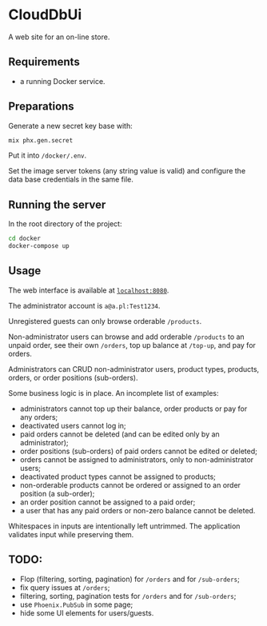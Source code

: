 # CloudDbUi

A web site for an on-line store.

## Requirements

  - a running Docker service.

## Preparations

Generate a new secret key base with:

```bash
mix phx.gen.secret
```

Put it into `/docker/.env`.

Set the image server tokens (any string value is valid)
and configure the data base credentials in the same file.

## Running the server

In the root directory of the project:

```bash
cd docker
docker-compose up
```

## Usage

The web interface is available at [`localhost:8080`](http://localhost:8080).

The administrator account is `a@a.pl:Test1234`.

Unregistered guests can only browse orderable `/products`.

Non-administrator users can browse and add orderable `/products` 
to an unpaid order, see their own `/orders`, top up balance at `/top-up`,
and pay for orders.

Administrators can CRUD non-administrator users, product types, products, 
orders, or order positions (sub-orders).

Some business logic is in place. An incomplete list of examples:

  - administrators cannot top up their balance, order products or pay for
    any orders; 
  - deactivated users cannot log in; 
  - paid orders cannot be deleted (and can be edited only by an 
    administrator); 
  - order positions (sub-orders) of paid orders cannot be edited or deleted; 
  - orders cannot be assigned to administrators, only to non-administrator
    users;
  - deactivated product types cannot be assigned to products;
  - non-orderable products cannot be ordered or assigned to an order 
    position (a sub-order);
  - an order position cannot be assigned to a paid order;
  - a user that has any paid orders or non-zero balance cannot be deleted.

Whitespaces in inputs are intentionally left untrimmed. The application
validates input while preserving them.

## TODO:

  * Flop (filtering, sorting, pagination) for `/orders` and for `/sub-orders`;
  * fix query issues at `/orders`;
  * filtering, sorting, pagination tests for `/orders` and for `/sub-orders`;
  * use `Phoenix.PubSub` in some page;
  * hide some UI elements for users/guests.
